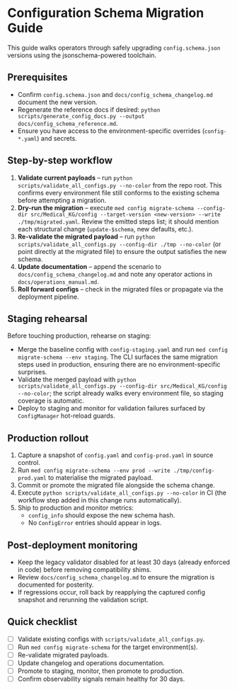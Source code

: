 # Configuration Schema Migration Guide

This guide walks operators through safely upgrading `config.schema.json` versions using the jsonschema-powered toolchain.

## Prerequisites

- Confirm `config.schema.json` and `docs/config_schema_changelog.md` document the new version.
- Regenerate the reference docs if desired: `python scripts/generate_config_docs.py --output docs/config_schema_reference.md`.
- Ensure you have access to the environment-specific overrides (`config-*.yaml`) and secrets.

## Step-by-step workflow

1. **Validate current payloads** – run `python scripts/validate_all_configs.py --no-color` from the repo root. This confirms every environment file still conforms to the existing schema before attempting a migration.
2. **Dry-run the migration** – execute `med config migrate-schema --config-dir src/Medical_KG/config --target-version <new-version> --write ./tmp/migrated.yaml`. Review the emitted steps list; it should mention each structural change (`update-$schema`, new defaults, etc.).
3. **Re-validate the migrated payload** – run `python scripts/validate_all_configs.py --config-dir ./tmp --no-color` (or point directly at the migrated file) to ensure the output satisfies the new schema.
4. **Update documentation** – append the scenario to `docs/config_schema_changelog.md` and note any operator actions in `docs/operations_manual.md`.
5. **Roll forward configs** – check in the migrated files or propagate via the deployment pipeline.

## Staging rehearsal

Before touching production, rehearse on staging:

- Merge the baseline config with `config-staging.yaml` and run `med config migrate-schema --env staging`. The CLI surfaces the same migration steps used in production, ensuring there are no environment-specific surprises.
- Validate the merged payload with `python scripts/validate_all_configs.py --config-dir src/Medical_KG/config --no-color`; the script already walks every environment file, so staging coverage is automatic.
- Deploy to staging and monitor for validation failures surfaced by `ConfigManager` hot-reload guards.

## Production rollout

1. Capture a snapshot of `config.yaml` and `config-prod.yaml` in source control.
2. Run `med config migrate-schema --env prod --write ./tmp/config-prod.yaml` to materialise the migrated payload.
3. Commit or promote the migrated file alongside the schema change.
4. Execute `python scripts/validate_all_configs.py --no-color` in CI (the workflow step added in this change runs automatically).
5. Ship to production and monitor metrics:
   - `config_info` should expose the new schema hash.
   - No `ConfigError` entries should appear in logs.

## Post-deployment monitoring

- Keep the legacy validator disabled for at least 30 days (already enforced in code) before removing compatibility shims.
- Review `docs/config_schema_changelog.md` to ensure the migration is documented for posterity.
- If regressions occur, roll back by reapplying the captured config snapshot and rerunning the validation script.

## Quick checklist

- [ ] Validate existing configs with `scripts/validate_all_configs.py`.
- [ ] Run `med config migrate-schema` for the target environment(s).
- [ ] Re-validate migrated payloads.
- [ ] Update changelog and operations documentation.
- [ ] Promote to staging, monitor, then promote to production.
- [ ] Confirm observability signals remain healthy for 30 days.
